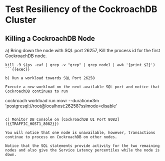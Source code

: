 # Test Resiliency of the CockroachDB Cluster


##  Killing a CockroachDB Node

a) Bring down the node with SQL port 26257, Kill the process id for the first CockroachDB node.

```
kill -9 $(ps -eaf | grep -v "grep" | grep node1 | awk '{print $2}')
```{{exec}}

b) Run a workload towards SQL Port 26258

Execute a new workload on the next available SQL port and notice that CockroachDB continues to run

```
cockroach workload run movr --duration=3m 'postgresql://root@localhost:26258?sslmode=disable'
```{{exec}}

c) Monitor DB Console on [CockroachDB UI Port 8082]({{TRAFFIC_HOST1_8082}})

You will notice that one node is unavailable, however, transactions continue to process on CockroachDB on other nodes. 

Notice that the SQL statements provide activity for the two remaining nodes and also give the Service Latency percentiles while the node is down.